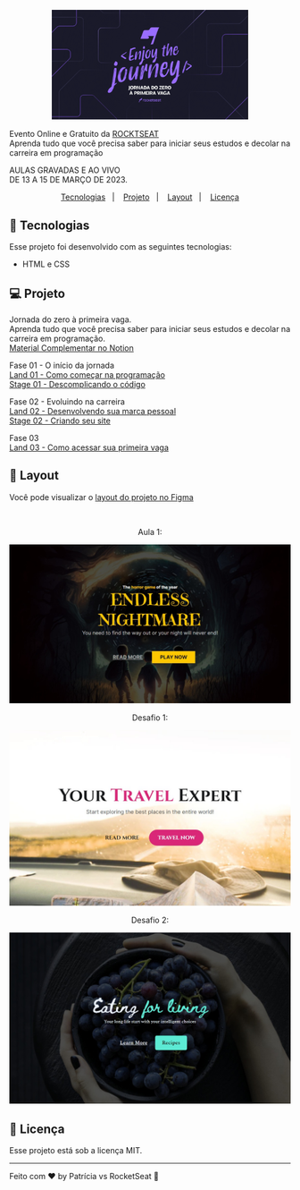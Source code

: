 <p align="center">
    <img src="assets/Wallpaper.png" width= "70%">  
</p>

Evento Online e Gratuito da [ROCKTSEAT](https://app.rocketseat.com.br/jornada-primeira-vaga)  
Aprenda tudo que você precisa saber para iniciar seus estudos e decolar na carreira em programação  
  
AULAS GRAVADAS E AO VIVO  
DE 13 A 15 DE MARÇO DE 2023.


<p align="center">
  <a href="#-tecnologias">Tecnologias</a>&nbsp;&nbsp;&nbsp;|&nbsp;&nbsp;&nbsp;
  <a href="#-projeto">Projeto</a>&nbsp;&nbsp;&nbsp;|&nbsp;&nbsp;&nbsp;
  <a href="#-layout">Layout</a>&nbsp;&nbsp;&nbsp;|&nbsp;&nbsp;&nbsp;
  <a href="#memo-licença">Licença</a>
</p>

## 🚀 Tecnologias  

Esse projeto foi desenvolvido com as seguintes tecnologias:  

- HTML e CSS

## 💻 Projeto  

Jornada do zero à primeira vaga.    
Aprenda tudo que você precisa saber para iniciar seus estudos e decolar na carreira em programação.  
[Material Complementar no Notion](https://efficient-sloth-d85.notion.site/Jornada-do-Zero-primeira-vaga-93a7d365a2d6482a89d5f6d1b32d3d7b)  

Fase 01 - O início da jornada  
[Land 01 - Como começar na programação](https://www.youtube.com/watch?v=MUkZPS915X4&t=3770s)  
[Stage 01 - Descomplicando o código](https://www.youtube.com/watch?v=fbzUo-uQUeY)  

Fase 02 - Evoluindo na carreira  
[Land 02 - Desenvolvendo sua marca pessoal](https://www.youtube.com/watch?v=ag5Emncq2Mc&t=6s)  
[Stage 02 - Criando seu site](https://www.youtube.com/watch?v=UJhK5DXJRiw)  

Fase 03  
[Land 03 - Como acessar sua primeira vaga](https://www.youtube.com/watch?v=nG__w-A3VAk)

## 🔖 Layout

Você pode visualizar o [layout do projeto no Figma](https://www.figma.com/community/file/1216014509044898198)  

<br>

<p align="center">Aula 1: </p>
<p align="center">
    <img src="Landing Page - Horror Game/img/aula1.jpg" >  
</p>

<p align="center">Desafio 1: </p>
<p align="center">
    <img src="Landing Page - Travel/img/desafio1.jpg" >  
</p>

<p align="center">Desafio 2: </p>
<p align="center">
    <img src="Landing Page - Healthy Recipes/img/desafio2.jpg" >  
</p>


## :memo: Licença

Esse projeto está sob a licença MIT.

---

Feito com ♥ by Patrícia vs RocketSeat :wave: 

